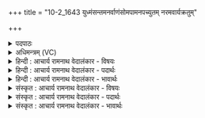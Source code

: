 +++
title = "10-2_1643 युध्मंसन्तमनर्वाणंसोमपामनपच्युतम् नरमवार्यक्रतुम्"

+++
<details><summary>पदपाठः</summary>

यु꣣ध्म꣢म्। स꣡न्त꣢꣯म्। अ꣣नर्वा꣡ण꣢म्। अ꣣न्। अर्वा꣡ण꣢म्। सो꣣मपा꣢म्। सो꣣म। पा꣢म्। अ꣡न꣢꣯पच्युतम्। अन्। अ꣣पच्युतम्। न꣡र꣢꣯म्। अ꣣वार्य꣡क्र꣢तुम्। अ꣡वा꣢꣯र्य। क्र꣣तुम्। १६४३।
</details>

<details><summary>अधिमन्त्रम् (VC)</summary>

- इन्द्रः
- श्रुतकक्षः सुकक्षो वा आङ्गिरसः
- गायत्री
- षड्जः
</details>

<details><summary>हिन्दी : आचार्य रामनाथ वेदालंकार - विषयः</summary>

अगले मन्त्र में परमात्मा और जीवात्मा के गुणों का वर्णन है।
</details>

<details><summary>हिन्दी : आचार्य रामनाथ वेदालंकार - पदार्थः</summary>

पदार्थान्वयभाषाः -  (युध्मं सन्तम्) योद्धा होते हुए (अनर्वाणम्) किसी दूसरे पर आश्रित न रहनेवाले, (सोमपाम्) वीररस का पान करनेवाले, (अनपच्युतम्) विघ्नों से विचलित न होनेवाले (नरम्) नेता (अवार्यक्रतुम्) जिसके संकल्प वा कर्म को कोई रोक नहीं सकता, ऐसे परमात्मा वा जीवात्मा को, हे मानव ! तू (आ च्यावयसि) अपनी ओर झुका। [यहाँ आच्यावयसि’ पद पूर्व मन्त्र से लाया गया है] ॥२॥ यहाँ ‘युध्मं सन्तम् अनर्वाणम्’ जो योद्धा होते हुए भी आक्रमणकारी नहीं है—यह अर्थ प्रतीत होने से विरोध भासित होता है, भाष्य में दी गयी व्याख्या से उस विरोध का परिहार हो जाता है। अतः विरोधाभास अलङ्कार है ॥२॥
</details>

<details><summary>हिन्दी : आचार्य रामनाथ वेदालंकार - भावार्थः</summary>

भावार्थभाषाः -  जगदीश्वर अधार्मिक,दूसरों को सतानेवाले लोगों से मानो युद्ध करके उन्हें पराजित और दण्डित करता है। देहधारी जीव भी वीरतापूर्वक दुर्विचारों और दुष्ट जनों से युद्ध करके अदम्य संकल्प-बल से सब शत्रुओं को जीतकर उन्नति की सबसे उपरली सीढ़ी पर पहुँचने में समर्थ हो जाता है ॥२॥
</details>

<details><summary>संस्कृत : आचार्य रामनाथ वेदालंकार - विषयः</summary>

अथ परमात्मजीवात्मनोर्गुणान् वर्णयति।
</details>

<details><summary>संस्कृत : आचार्य रामनाथ वेदालंकार - पदार्थः</summary>

पदार्थान्वयभाषाः -  (युध्मम् सन्तम्) योद्धारं सन्तम् (अनर्वाणम्) अप्रत्यृतमन्यस्मिन्। [युध्मः, युध सम्प्रहारे, ‘इषियुधीन्धिदसिश्याधूसूभ्यो मक्’, उ० १।१४५ इति मक् प्रत्ययः। अनर्वाऽप्रत्यृतोऽन्यस्मिन्। निरु० ६।२३।] (सोमपाम्) वीररसस्य पातारम्, (अनपच्युतम्) विघ्नेष्वविचलितम्, (नरम्) नेतारम्, (अवार्यक्रतुम्) न वारयितुं शक्यः क्रतुः संकल्पः कर्म वा यस्य तम् परमात्मानं जीवात्मानं वा, हे मानव ! त्वम् (आच्यावयसि) आवर्जय, स्वाभिमुखं कुरु। ‘आच्यावयसि’ इति पूर्वमन्त्रादाकृष्यते ॥२॥ युध्मं योद्धारं सन्तम् अनर्वाणम् अनाक्रान्तारम् इति विरोधः, भाष्योक्तदिशा च परिहारः। अतो विरोधाभासोऽलङ्कारः ॥२॥
</details>

<details><summary>संस्कृत : आचार्य रामनाथ वेदालंकार - भावार्थः</summary>

भावार्थभाषाः -  जगदीश्वरोऽधार्मिकैः परपीडकैर्जनैर्युद्धमिव कृत्वा तान् पराजयते दण्डयति च। देहधारी जीवोऽपि वीरतया दुर्विचारैर्दुष्टजनैश्च युद्ध्वाऽदम्येन संकल्पबलेन सर्वान् शत्रून् विजित्योन्नतेश्चरमं सोपानमधिरोढुं क्षमते ॥२॥
</details>